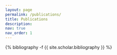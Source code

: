 ```yaml
---
layout: page
permalink: /publications/
title: Publications
description:
nav: true
nav_order: 1
---
```

<!-- _pages/publications.md -->

<div class="publications">

{% bibliography -f {{ site.scholar.bibliography }} %}

</div>

